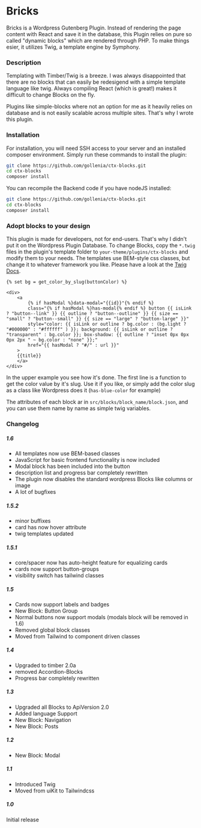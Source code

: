 # Bricks

Bricks is a Wordpress Gutenberg Plugin. Instead of rendering the page content with React and save it in the database, this Plugin relies on pure so called "dynamic blocks" which are rendered through PHP. To make things esier, it utilizes Twig, a template engine by Symphony.

### Description 

Templating with Timber/Twig is a breeze. I was always disappointed that there are no blocks that can easily be redesigend with a simple template language like twig. Always compiling React (which is great!) makes it difficult to change Blocks on the fly. 

Plugins like simple-blocks where not an option for me as it heavily relies on database and is not easily scalable across multiple sites. That's why I wrote this plugin.

### Installation

For installation, you will need SSH access to your server and an installed composer environment. Simply run these commands to install the plugin:

```sh
git clone https://github.com/gollenia/ctx-blocks.git
cd ctx-blocks
composer install
```
You can recompile the Backend code if you have nodeJS installed:

```sh
git clone https://github.com/gollenia/ctx-blocks.git
cd ctx-blocks
composer install
```

### Adopt blocks to your design

This plugin is made for developers, not for end-users. That's why I didn't put it on the Wordpress Plugin Database. To change Blocks, copy the `*.twig` files in the plugin's template folder to `your-theme/plugins/ctx-blocks` and modify them to your needs. The templates use BEM-style css classes, but change it to whatever framework you like. Please have a look at the [Twig Docs](https://twig.symfony.com/doc/2.x/).

```
{% set bg = get_color_by_slug(buttonColor) %}

<div>
    <a  
        {% if hasModal %}data-modal="{{id}}"{% endif %}
        class="{% if hasModal %}has-modal{% endif %} button {{ isLink ? "button--link" }} {{ outline ? "button--outline" }} {{ size == "small" ? "button--small" }} {{ size == "large" ? "button-large" }}"
        style="color: {{ isLink or outline ? bg.color : (bg.light ? "#000000" : "#ffffff" ) }}; background: {{ isLink or outline ? "transparent" : bg.color }}; box-shadow: {{ outline ? "inset 0px 0px 0px 2px " ~ bg.color : "none" }};"
        href="{{ hasModal ? "#/" : url }}"
    >
    {{title}}
    </a>
</div>
```

In the upper example you see how it's done. The first line is a function to get the color value by it's slug. Use it if you like, or simply add the color slug as a class like Wordpress does it (`has-blue-color` for example) 

The attributes of each block ar in `src/blocks/block_name/block.json`, and you can use them name by name as simple twig variables.

### Changelog

##### 1.6
* All templates now use BEM-based classes
* JavaScript for basic frontend functionality is now included
* Modal block has been included into the button
* description list and progress bar completely rewritten
* The plugin now disables the standard wordpress Blocks like columns or image
* A lot of bugfixes

##### 1.5.2
* minor buffixes
* card has now hover attribute
* twig templates updated

##### 1.5.1
* core/spacer now has auto-height feature for equalizing cards
* cards now support button-groups
* visibility switch has tailwind classes

##### 1.5
* Cards now support labels and badges
* New Block: Button Group
* Normal buttons now support modals (modals block will be removed in 1.6)
* Removed global block classes
* Moved from Tailwind to component driven classes

##### 1.4
* Upgraded to timber 2.0a
* removed Accordion-Blocks
* Progress bar completely rewritten

##### 1.3
* Upgraded all Blocks to ApiVersion 2.0
* Added language Support
* New Block: Navigation
* New Block: Posts

##### 1.2 
* New Block: Modal

##### 1.1
* Introduced Twig
* Moved from uiKit to Tailwindcss

##### 1.0
Initial release

